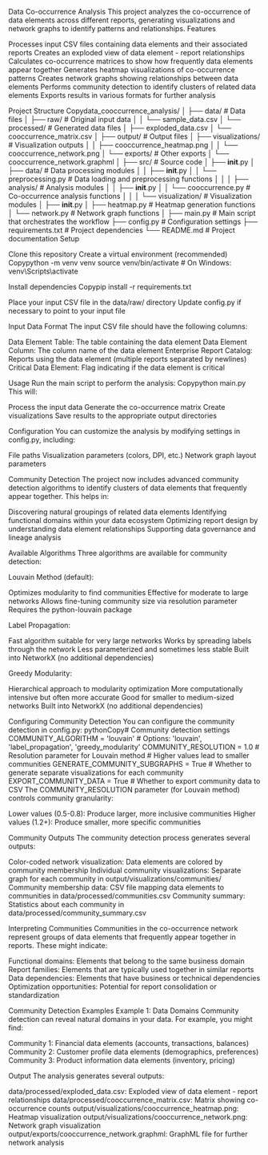 Data Co-occurrence Analysis
This project analyzes the co-occurrence of data elements across different reports, generating visualizations and network graphs to identify patterns and relationships.
Features

Processes input CSV files containing data elements and their associated reports
Creates an exploded view of data element - report relationships
Calculates co-occurrence matrices to show how frequently data elements appear together
Generates heatmap visualizations of co-occurrence patterns
Creates network graphs showing relationships between data elements
Performs community detection to identify clusters of related data elements
Exports results in various formats for further analysis

Project Structure
Copydata_cooccurrence_analysis/
│
├── data/                          # Data files
│   ├── raw/                       # Original input data
│   │   └── sample_data.csv
│   └── processed/                 # Generated data files
│       ├── exploded_data.csv
│       └── cooccurrence_matrix.csv
│
├── output/                        # Output files
│   ├── visualizations/            # Visualization outputs
│   │   ├── cooccurrence_heatmap.png
│   │   └── cooccurrence_network.png
│   └── exports/                   # Other exports
│       └── cooccurrence_network.graphml
│
├── src/                           # Source code
│   ├── __init__.py
│   ├── data/                      # Data processing modules
│   │   ├── __init__.py
│   │   └── preprocessing.py       # Data loading and preprocessing functions
│   │
│   ├── analysis/                  # Analysis modules
│   │   ├── __init__.py
│   │   └── cooccurrence.py        # Co-occurrence analysis functions
│   │
│   └── visualization/             # Visualization modules
│       ├── __init__.py
│       ├── heatmap.py             # Heatmap generation functions
│       └── network.py             # Network graph functions
│
├── main.py                        # Main script that orchestrates the workflow
├── config.py                      # Configuration settings
├── requirements.txt               # Project dependencies
└── README.md                      # Project documentation
Setup

Clone this repository
Create a virtual environment (recommended)
Copypython -m venv venv
source venv/bin/activate  # On Windows: venv\Scripts\activate

Install dependencies
Copypip install -r requirements.txt

Place your input CSV file in the data/raw/ directory
Update config.py if necessary to point to your input file

Input Data Format
The input CSV file should have the following columns:

Data Element Table: The table containing the data element
Data Element Column: The column name of the data element
Enterprise Report Catalog: Reports using the data element (multiple reports separated by newlines)
Critical Data Element: Flag indicating if the data element is critical

Usage
Run the main script to perform the analysis:
Copypython main.py
This will:

Process the input data
Generate the co-occurrence matrix
Create visualizations
Save results to the appropriate output directories

Configuration
You can customize the analysis by modifying settings in config.py, including:

File paths
Visualization parameters (colors, DPI, etc.)
Network graph layout parameters


Community Detection
The project now includes advanced community detection algorithms to identify clusters of data elements that frequently appear together. This helps in:

Discovering natural groupings of related data elements
Identifying functional domains within your data ecosystem
Optimizing report design by understanding data element relationships
Supporting data governance and lineage analysis

Available Algorithms
Three algorithms are available for community detection:

Louvain Method (default):

Optimizes modularity to find communities
Effective for moderate to large networks
Allows fine-tuning community size via resolution parameter
Requires the python-louvain package


Label Propagation:

Fast algorithm suitable for very large networks
Works by spreading labels through the network
Less parameterized and sometimes less stable
Built into NetworkX (no additional dependencies)


Greedy Modularity:

Hierarchical approach to modularity optimization
More computationally intensive but often more accurate
Good for smaller to medium-sized networks
Built into NetworkX (no additional dependencies)



Configuring Community Detection
You can configure the community detection in config.py:
pythonCopy# Community detection settings
COMMUNITY_ALGORITHM = 'louvain'  # Options: 'louvain', 'label_propagation', 'greedy_modularity'
COMMUNITY_RESOLUTION = 1.0       # Resolution parameter for Louvain method
                                 # Higher values lead to smaller communities
GENERATE_COMMUNITY_SUBGRAPHS = True  # Whether to generate separate visualizations for each community
EXPORT_COMMUNITY_DATA = True      # Whether to export community data to CSV
The COMMUNITY_RESOLUTION parameter (for Louvain method) controls community granularity:

Lower values (0.5-0.8): Produce larger, more inclusive communities
Higher values (1.2+): Produce smaller, more specific communities

Community Outputs
The community detection process generates several outputs:

Color-coded network visualization: Data elements are colored by community membership
Individual community visualizations: Separate graph for each community in output/visualizations/communities/
Community membership data: CSV file mapping data elements to communities in data/processed/communities.csv
Community summary: Statistics about each community in data/processed/community_summary.csv

Interpreting Communities
Communities in the co-occurrence network represent groups of data elements that frequently appear together in reports. These might indicate:

Functional domains: Elements that belong to the same business domain
Report families: Elements that are typically used together in similar reports
Data dependencies: Elements that have business or technical dependencies
Optimization opportunities: Potential for report consolidation or standardization

Community Detection Examples
Example 1: Data Domains
Community detection can reveal natural domains in your data. For example, you might find:

Community 1: Financial data elements (accounts, transactions, balances)
Community 2: Customer profile data elements (demographics, preferences)
Community 3: Product information data elements (inventory, pricing)

Output
The analysis generates several outputs:

data/processed/exploded_data.csv: Exploded view of data element - report relationships
data/processed/cooccurrence_matrix.csv: Matrix showing co-occurrence counts
output/visualizations/cooccurrence_heatmap.png: Heatmap visualization
output/visualizations/cooccurrence_network.png: Network graph visualization
output/exports/cooccurrence_network.graphml: GraphML file for further network analysis